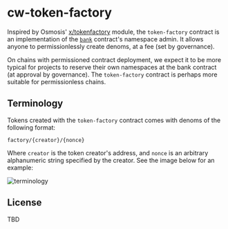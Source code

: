 # cw-token-factory

Inspired by Osmosis' [x/tokenfactory](https://github.com/osmosis-labs/osmosis/tree/main/x/tokenfactory) module, the `token-factory` contract is an implementation of the [`bank`](../bank) contract's namespace admin. It allows anyone to permissionlessly create denoms, at a fee (set by governance).

On chains with permissioned contract deployment, we expect it to be more typical for projects to reserve their own namespaces at the bank contract (at approval by governance). The `token-factory` contract is perhaps more suitable for permissionless chains.

## Terminology

Tokens created with the `token-factory` contract comes with denoms of the following format:

```plain
factory/{creator}/{nonce}
```

Where `creator` is the token creator's address, and `nonce` is an arbitrary alphanumeric string specified by the creator. See the image below for an example:

![terminology](terminology.png)

## License

TBD
